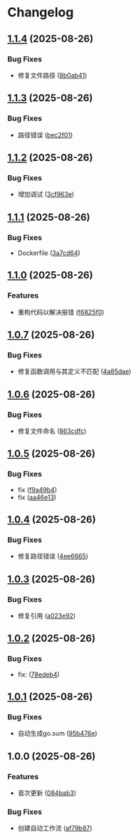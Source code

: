 # Changelog

## [1.1.4](https://github.com/callacat/cdn-speed-test/compare/v1.1.3...v1.1.4) (2025-08-26)


### Bug Fixes

* 修复文件路径 ([8b0ab41](https://github.com/callacat/cdn-speed-test/commit/8b0ab410b87bd4d46ae555443ee9a59bd1bad4ce))

## [1.1.3](https://github.com/callacat/cdn-speed-test/compare/v1.1.2...v1.1.3) (2025-08-26)


### Bug Fixes

* 路径错误 ([bec2f01](https://github.com/callacat/cdn-speed-test/commit/bec2f0130c345359cd564fdddf9ce54169bbf85e))

## [1.1.2](https://github.com/callacat/cdn-speed-test/compare/v1.1.1...v1.1.2) (2025-08-26)


### Bug Fixes

* 增加调试 ([3cf963e](https://github.com/callacat/cdn-speed-test/commit/3cf963ec667bdb5f82d68e597832a351879e7768))

## [1.1.1](https://github.com/callacat/cdn-speed-test/compare/v1.1.0...v1.1.1) (2025-08-26)


### Bug Fixes

* Dockerfile ([3a7cd64](https://github.com/callacat/cdn-speed-test/commit/3a7cd64daa7491bbfaddc29a328c3babfd0c9058))

## [1.1.0](https://github.com/callacat/cdn-speed-test/compare/v1.0.7...v1.1.0) (2025-08-26)


### Features

* 重构代码以解决报错 ([f6825f0](https://github.com/callacat/cdn-speed-test/commit/f6825f06cce62d4040ae4ade40aa5e4fccc952e8))

## [1.0.7](https://github.com/callacat/cdn-speed-test/compare/v1.0.6...v1.0.7) (2025-08-26)


### Bug Fixes

* 修复函数调用与其定义不匹配 ([4a85dae](https://github.com/callacat/cdn-speed-test/commit/4a85dae498a0368e4cec265988442c8da34f2abd))

## [1.0.6](https://github.com/callacat/cdn-speed-test/compare/v1.0.5...v1.0.6) (2025-08-26)


### Bug Fixes

* 修复文件命名 ([863cdfc](https://github.com/callacat/cdn-speed-test/commit/863cdfc46b3aec1389309debeced024268647486))

## [1.0.5](https://github.com/callacat/cdn-speed-test/compare/v1.0.4...v1.0.5) (2025-08-26)


### Bug Fixes

* fix ([f9a49b4](https://github.com/callacat/cdn-speed-test/commit/f9a49b4440ffd4e2248d9d7750378c18998585f2))
* fix ([aa46e13](https://github.com/callacat/cdn-speed-test/commit/aa46e13c8acedd02241537d99c2050cfc70116ec))

## [1.0.4](https://github.com/callacat/cdn-speed-test/compare/v1.0.3...v1.0.4) (2025-08-26)


### Bug Fixes

* 修复路径错误 ([4ee6665](https://github.com/callacat/cdn-speed-test/commit/4ee6665d2795ce8f55aace5544b2a218ba42dc38))

## [1.0.3](https://github.com/callacat/cdn-speed-test/compare/v1.0.2...v1.0.3) (2025-08-26)


### Bug Fixes

* 修复引用 ([a023e92](https://github.com/callacat/cdn-speed-test/commit/a023e92c7ade293dfd91ee933aa708c0dfe7c955))

## [1.0.2](https://github.com/callacat/cdn-speed-test/compare/v1.0.1...v1.0.2) (2025-08-26)


### Bug Fixes

* fix:  ([78edeb4](https://github.com/callacat/cdn-speed-test/commit/78edeb4ac5bf77cf1e0cde6953498718a8f9781d))

## [1.0.1](https://github.com/callacat/cdn-speed-test/compare/v1.0.0...v1.0.1) (2025-08-26)


### Bug Fixes

* 自动生成go.sum ([95b476e](https://github.com/callacat/cdn-speed-test/commit/95b476e0f4100db7d8970d6a9e8a3308810d989e))

## 1.0.0 (2025-08-26)


### Features

* 首次更新 ([084bab3](https://github.com/callacat/cdn-speed-test/commit/084bab3cf121445ff47829489a30efc65113fc98))


### Bug Fixes

* 创建自动工作流 ([af79b87](https://github.com/callacat/cdn-speed-test/commit/af79b875d15098977fe0446e72f2d500e7f60546))
